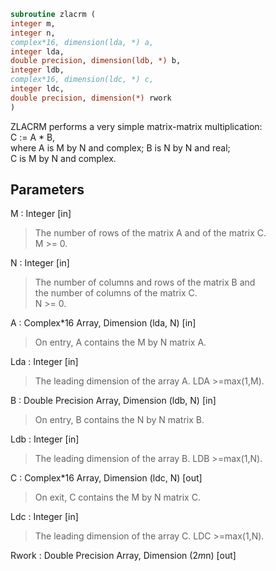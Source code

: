 ```fortran  
subroutine zlacrm (  
integer m,  
integer n,  
complex*16, dimension(lda, *) a,  
integer lda,  
double precision, dimension(ldb, *) b,  
integer ldb,  
complex*16, dimension(ldc, *) c,  
integer ldc,  
double precision, dimension(*) rwork  
)  
```  
  
ZLACRM performs a very simple matrix-matrix multiplication:  
C := A * B,  
where A is M by N and complex; B is N by N and real;  
C is M by N and complex.  
  
## Parameters  
M : Integer [in]  
> The number of rows of the matrix A and of the matrix C.  
> M >= 0.  
  
N : Integer [in]  
> The number of columns and rows of the matrix B and  
> the number of columns of the matrix C.  
> N >= 0.  
  
A : Complex*16 Array, Dimension (lda, N) [in]  
> On entry, A contains the M by N matrix A.  
  
Lda : Integer [in]  
> The leading dimension of the array A. LDA >=max(1,M).  
  
B : Double Precision Array, Dimension (ldb, N) [in]  
> On entry, B contains the N by N matrix B.  
  
Ldb : Integer [in]  
> The leading dimension of the array B. LDB >=max(1,N).  
  
C : Complex*16 Array, Dimension (ldc, N) [out]  
> On exit, C contains the M by N matrix C.  
  
Ldc : Integer [in]  
> The leading dimension of the array C. LDC >=max(1,N).  
  
Rwork : Double Precision Array, Dimension (2*m*n) [out]  
  
